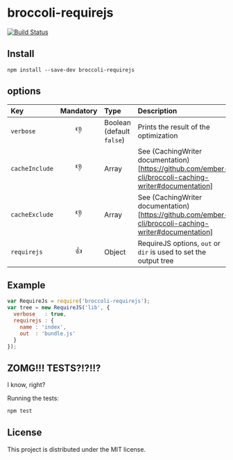 # broccoli-requirejs
[![Build Status](https://travis-ci.org/dfournier/broccoli-requirejs.svg?branch=master)](https://travis-ci.org/dfournier/broccoli-requirejs)

## Install

```
npm install --save-dev broccoli-requirejs
```

## options

| Key            | Mandatory | Type                      | Description                                                                                           |
|:---            |   :---:   | :---                      | :---                                                                                                  |
| `verbose`      |   :-1:    | Boolean (default `false`) | Prints the result of the optimization                                                                 |
| `cacheInclude` |   :-1:    | Array                     | See (CachingWriter documentation)[https://github.com/ember-cli/broccoli-caching-writer#documentation] |
| `cacheExclude` |   :-1:    | Array                     | See (CachingWriter documentation)[https://github.com/ember-cli/broccoli-caching-writer#documentation] |
| `requirejs`    |   :+1:    | Object                    | RequireJS options, `out` or `dir` is used to set the output tree                                      |

## Example

```js
var RequireJs = require('broccoli-requirejs');
var tree = new RequireJS('lib', {
  verbose   : true,
  requirejs : {
    name : 'index',
    out  : 'bundle.js'
  }
});
```

## ZOMG!!! TESTS?!?!!?

I know, right?

Running the tests:

```bash
npm test
```

## License

This project is distributed under the MIT license.
